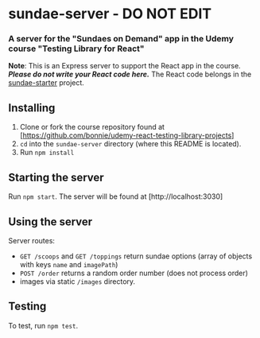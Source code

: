 # sundae-server - DO NOT EDIT

### A server for the "Sundaes on Demand" app in the Udemy course "Testing Library for React"

**Note**: This is an Express server to support the React app in the course. **_Please do not write your React code here._** The React code belongs in the [sundae-starter](../sundae-starter) project.

## Installing

1. Clone or fork the course repository found at [https://github.com/bonnie/udemy-react-testing-library-projects]
2. `cd` into the `sundae-server` directory (where this README is located).
3. Run `npm install`

## Starting the server

Run `npm start`. The server will be found at [http://localhost:3030]

## Using the server

Server routes:

- `GET /scoops` and `GET /toppings` return sundae options (array of objects with keys `name` and `imagePath`)
- `POST /order` returns a random order number (does not process order)
- images via static `/images` directory.

## Testing

To test, run `npm test`.
